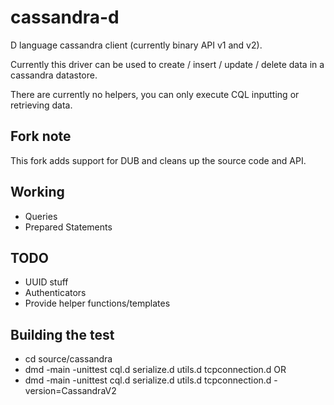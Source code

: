 cassandra-d
===========

D language cassandra client (currently binary API v1 and v2).

Currently this driver can be used to create / insert / update / delete data in a cassandra datastore.

There are currently no helpers, you can only execute CQL inputting or retrieving data.

## Fork note

This fork adds support for DUB and cleans up the source code and API.

## Working
- Queries
- Prepared Statements

## TODO
- UUID stuff
- Authenticators
- Provide helper functions/templates

## Building the test

- cd source/cassandra
- dmd -main -unittest cql.d serialize.d utils.d tcpconnection.d
OR
- dmd -main -unittest cql.d serialize.d utils.d tcpconnection.d -version=CassandraV2
